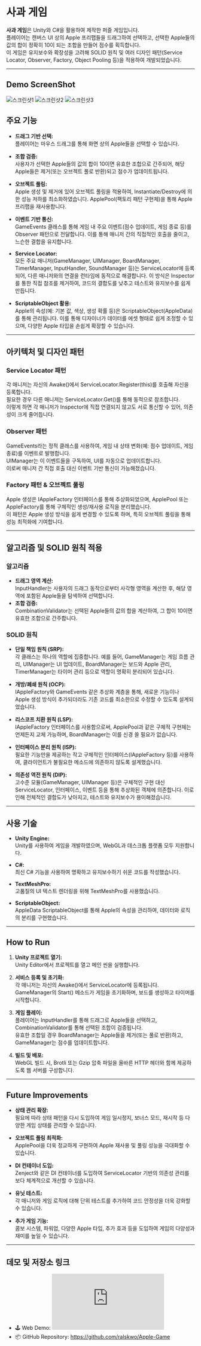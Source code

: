 # 사과 게임

**사과 게임**은 Unity와 C#을 활용하여 제작한 퍼즐 게임입니다.  
플레이어는 캔버스 UI 상의 Apple 프리팹들을 드래그하여 선택하고, 선택한 Apple들의 값의 합이 정확히 10이 되는 조합을 만들어 점수를 획득합니다.  
이 게임은 유지보수와 확장성을 고려해 SOLID 원칙 및 여러 디자인 패턴(Service Locator, Observer, Factory, Object Pooling 등)을 적용하여 개발되었습니다.

---

## Demo ScreenShot

![스크린샷1](ScreenShot\screenshot1.png)
![스크린샷2](ScreenShot\screenshot2.png)
![스크린샷3](ScreenShot\screenshot3.png)

## 주요 기능

-   **드래그 기반 선택:**  
    플레이어는 마우스 드래그를 통해 화면 상의 Apple들을 선택할 수 있습니다.

-   **조합 검증:**  
    사용자가 선택한 Apple들의 값의 합이 10이면 유효한 조합으로 간주되어, 해당 Apple들은 제거(또는 오브젝트 풀로 반환)되고 점수가 업데이트됩니다.

-   **오브젝트 풀링:**  
    Apple 생성 및 제거에 있어 오브젝트 풀링을 적용하여, Instantiate/Destroy에 의한 성능 저하를 최소화하였습니다. ApplePool(팩토리 패턴 구현체)을 통해 Apple 프리팹을 재사용합니다.

-   **이벤트 기반 통신:**  
    GameEvents 클래스를 통해 게임 내 주요 이벤트(점수 업데이트, 게임 종료 등)를 Observer 패턴으로 전달합니다. 이를 통해 매니저 간의 직접적인 호출을 줄이고, 느슨한 결합을 유지합니다.

-   **Service Locator:**  
    모든 주요 매니저(GameManager, UIManager, BoardManager, TimerManager, InputHandler, SoundManager 등)는 ServiceLocator에 등록되어, 다른 매니저와의 연결을 런타임에 동적으로 해결합니다. 이 방식은 Inspector를 통한 직접 참조를 제거하여, 코드의 결합도를 낮추고 테스트와 유지보수를 쉽게 만듭니다.

-   **ScriptableObject 활용:**  
    Apple의 속성(예: 기본 값, 색상, 생성 확률 등)은 ScriptableObject(AppleData)를 통해 관리됩니다. 이를 통해 디자이너가 데이터를 에셋 형태로 쉽게 조정할 수 있으며, 다양한 Apple 타입을 손쉽게 확장할 수 있습니다.

---

## 아키텍처 및 디자인 패턴

### Service Locator 패턴

각 매니저는 자신의 Awake()에서 ServiceLocator.Register<T>(this)를 호출해 자신을 등록합니다.  
필요한 경우 다른 매니저는 ServiceLocator.Get<T>()를 통해 동적으로 참조합니다.  
이렇게 하면 각 매니저가 Inspector에 직접 연결되지 않고도 서로 통신할 수 있어, 의존성이 크게 줄어듭니다.

### Observer 패턴

GameEvents라는 정적 클래스를 사용하여, 게임 내 상태 변화(예: 점수 업데이트, 게임 종료)를 이벤트로 발행합니다.  
UIManager는 이 이벤트들을 구독하여, UI를 자동으로 업데이트합니다.  
이로써 매니저 간 직접 호출 대신 이벤트 기반 통신이 가능해졌습니다.

### Factory 패턴 & 오브젝트 풀링

Apple 생성은 IAppleFactory 인터페이스를 통해 추상화되었으며, ApplePool 또는 AppleFactory를 통해 구체적인 생성/재사용 로직을 분리했습니다.  
이 패턴은 Apple 생성 방식을 쉽게 변경할 수 있도록 하며, 특히 오브젝트 풀링을 통해 성능 최적화에 기여합니다.

---

## 알고리즘 및 SOLID 원칙 적용

### 알고리즘

-   **드래그 영역 계산:**  
    InputHandler는 사용자의 드래그 동작으로부터 사각형 영역을 계산한 후, 해당 영역에 포함된 Apple들을 탐색하여 선택합니다.
-   **조합 검증:**  
    CombinationValidator는 선택된 Apple들의 값의 합을 계산하여, 그 합이 10이면 유효한 조합으로 간주합니다.

### SOLID 원칙

-   **단일 책임 원칙 (SRP):**  
    각 클래스는 하나의 역할에 집중합니다. 예를 들어, GameManager는 게임 흐름 관리, UIManager는 UI 업데이트, BoardManager는 보드와 Apple 관리, TimerManager는 타이머 관리 등으로 역할이 명확히 분리되어 있습니다.

-   **개방/폐쇄 원칙 (OCP):**  
    IAppleFactory와 GameEvents 같은 추상화 계층을 통해, 새로운 기능이나 Apple 생성 방식이 추가되더라도 기존 코드를 최소한으로 수정할 수 있도록 설계되었습니다.

-   **리스코프 치환 원칙 (LSP):**  
    IAppleFactory 인터페이스를 사용함으로써, ApplePool과 같은 구체적 구현체는 언제든지 교체 가능하며, BoardManager는 이를 신경 쓸 필요가 없습니다.

-   **인터페이스 분리 원칙 (ISP):**  
    필요한 기능만을 제공하는 작고 구체적인 인터페이스(IAppleFactory 등)를 사용하여, 클라이언트가 불필요한 메소드에 의존하지 않도록 설계했습니다.

-   **의존성 역전 원칙 (DIP):**  
    고수준 모듈(GameManager, UIManager 등)은 구체적인 구현 대신 ServiceLocator, 인터페이스, 이벤트 등을 통해 추상화된 객체에 의존합니다. 이로 인해 전체적인 결합도가 낮아지고, 테스트와 유지보수가 용이해졌습니다.

---

## 사용 기술

-   **Unity Engine:**  
    Unity를 사용하여 게임을 개발하였으며, WebGL과 데스크톱 플랫폼 모두 지원합니다.

-   **C#:**  
    최신 C# 기능을 사용하여 명확하고 유지보수하기 쉬운 코드를 작성했습니다.

-   **TextMeshPro:**  
    고품질의 UI 텍스트 렌더링을 위해 TextMeshPro를 사용했습니다.

-   **ScriptableObject:**  
    AppleData ScriptableObject를 통해 Apple의 속성을 관리하여, 데이터와 로직의 분리를 구현했습니다.

---

## How to Run

1. **Unity 프로젝트 열기:**  
   Unity Editor에서 프로젝트를 열고 메인 씬을 실행합니다.

2. **서비스 등록 및 초기화:**  
   각 매니저는 자신의 Awake()에서 ServiceLocator에 등록됩니다. GameManager의 Start() 메소드가 게임을 초기화하며, 보드를 생성하고 타이머를 시작합니다.

3. **게임 플레이:**  
   플레이어는 InputHandler를 통해 드래그로 Apple들을 선택하고, CombinationValidator를 통해 선택된 조합이 검증됩니다.  
   유효한 조합일 경우 BoardManager는 Apple들을 제거(또는 풀로 반환)하고, GameManager는 점수를 업데이트합니다.

4. **빌드 및 배포:**  
   WebGL 빌드 시, Brotli 또는 Gzip 압축 파일을 올바른 HTTP 헤더와 함께 제공하도록 웹 서버를 구성합니다.

---

## Future Improvements

-   **상태 관리 확장:**  
    필요에 따라 상태 패턴을 다시 도입하여 게임 일시정지, 보너스 모드, 재시작 등 다양한 게임 상태를 관리할 수 있습니다.

-   **오브젝트 풀링 최적화:**  
    ApplePool을 더욱 정교하게 구현하여 Apple 재사용 및 풀링 성능을 극대화할 수 있습니다.

-   **DI 컨테이너 도입:**  
    Zenject와 같은 DI 컨테이너를 도입하여 ServiceLocator 기반의 의존성 관리를 보다 체계적으로 개선할 수 있습니다.

-   **유닛 테스트:**  
    각 매니저와 게임 로직에 대해 단위 테스트를 추가하여 코드 안정성을 더욱 강화할 수 있습니다.

-   **추가 게임 기능:**  
    콤보 시스템, 파워업, 다양한 Apple 타입, 추가 효과 등을 도입하여 게임의 다양성과 재미를 높일 수 있습니다.

---

## 데모 및 저장소 링크

-   🕹️ Web Demo: ![실행하기](https://mayquartet.com/my_htmls/Apple_Game/index.html)
-   📦 GitHub Repository: https://github.com/ralskwo/Apple-Game
